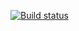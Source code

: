 [![Build status](https://ci.appveyor.com/api/projects/status/2yh1jag80bo1dimw?svg=true)](https://ci.appveyor.com/project/klim0909/helpdesk-frontend)
